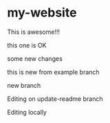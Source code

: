 # my-website

This is awesome!!!

this one is OK

some new changes

 
 this is new from example branch


new branch

Editing on update-readme branch

Editing locally
